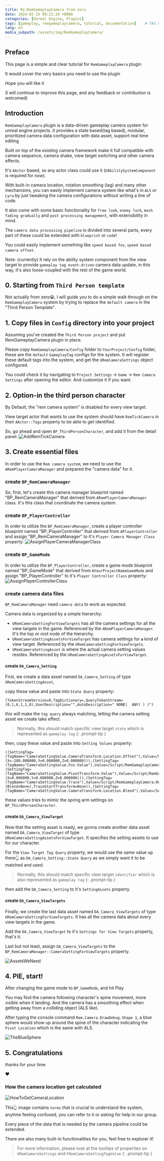 ```yaml
---
title: Re:RemGameplayCamera from zero
date: 2024-02-25 00:21:20 +0800
categories: [Unreal Engine, Plugins]
tags: [gameplay, remgameplaycamera, tutorial, documentation]    # TAG names should always be lowercase
lang: en
media_subpath: /assets/img/RemGameplayCamera/
---
```


## Preface

This page is a simple and clear tutorial for `RemGameplayCamera` plugin

It would cover the very basics you need to use the plugin

Hope you will like it

(I will continue to improve this page, and any feedback or contribution is welcomed)


## Introduction

`RemGameplayCamera` plugin is a data-driven gameplay camera system for unreal engine projects. It provides a state based(tag based), modular, prioritized camera data configuration with data asset, support real time editing

Built on top of the existing camera framework make it full compatible with camera sequence, camera shake, view target switching and other camera effects.

It's `AActor` based, so any actor class could use it (`UAbilitySystemComponent` is required for now).

With built-in camera location, rotation smoothing (lag) and many other mechanisms, you can easily implement camera system like what's in `ALS` or `Lyra` by just tweaking the camera configurations without writing a line of code.

It also come with some basic functionality for `free look`, `enemy lock`, `mesh fading gradually` and `post processing management`, with extensibility in mind.

The `camera data processing pipeline` is divided into several parts, every part of these could be extended with `blueprint` or `code`!

You could easily implement something like `speed based fov`, `speed based camera offset`.

Note: (currently) It rely on the ability system component from the view target to provide `gameplay tag event-driven` camera data update, in this way, it's also loose-coupled with the rest of the game world.

## 0. Starting from `Third Person template`

Not actually from zero😀, I will guide you to do a simple walk through on the `RemGameplayCamera` system by trying to replace the `default camera` in the "Third Person Template".

## 1. Copy files in `Config` directory into your project

Assuming you've created the `Third Person project` and put RemGameplayCamera plugin in place.

Please copy `RemGameplayCamera/Config` folder to `YourProject/Config` folder, these are the `default` `GameplayTag` configs for the system. It will register these default tags into the system, and get the `URemCameraSettings` object configured.

You could check it by navigating to `Project Settings` -> `Game` -> `Rem Camera Settings` after opening the editor. And customize it if you want.

## 2. Option-in the third person character

By Default, the "rem camera system" is disabled for every view target.

View target actor that wants to use the system should have `RemTickCamera` in their `AActor::Tags` property to be able to get identified.

So, go ahead and open `BP_ThirdPersonCharacter`, and add it from the detail panel:
![AddRemTickCamera](AddRemTickCamera.jpg)

## 3. Create essential files

In order to use the `Rem camera system`, we need to use the `ARemPlayerCameraManager` and prepared the "camera data" for it.

### create `BP_RemCameraManager`

So, first, let's create this camera manager blueprint named "BP_RemCameraManager" that derived from `ARemPlayerCameraManager` class. It's this class that coordinate the camera system.

### create `BP_PlayerController`

In order to utilize the `BP_RemCameraManager`, create a player controller blueprint named "BP_PlayerController" that derived from `APlayerController` and assign "BP_RemCameraManager" to it's `Player Camera Manager Class` property:
![AssignPlayerCameraManagerClass](AssignPlayerCameraManagerClass.jpg)

### create `BP_GameMode`

In order to utilize the `BP_PlayerController`, create a game mode blueprint named "BP_GameMode" that derived from `AYourProjectNameGameMode` and assign "BP_PlayerController" to it's `Player Controller Class` property:
![AssignPlayerControllerClass](AssignPlayerControllerClass.jpg)

### create camera data files

`BP_RemCameraManager` need `camera data` to work as expected.

Camera data is organized by a simple hierarchy:
- `URemCameraSettingForViewTargets` has all the camera settings for all the view targets in the game. Referenced by the `ARemPlayerCameraManager`. It's the top or root node of the hierarchy.
- `URemCameraSettingAssetsForViewTarget` has camera settings for **`a`** kind of view target. Referenced by the `URemCameraSettingForViewTargets`.
- `URemCameraSettingAsset` is where the actual camera setting values resides. Referenced by the `URemCameraSettingAssetsForViewTarget`.


#### create `DA_Camera_Setting`

First, we create a data asset named `DA_Camera_Setting` of type `URemCameraSettingAsset`, 

copy these value and paste into `State Query` property:

```
(TokenStreamVersion=0,TagDictionary=,QueryTokenStream=(0,1,6,1,1,0),UserDescription="",AutoDescription=" NONE(  ANY( ) )")
```

this will make the `tag query` always matching, letting the camera setting asset we create take effect.

> Normally, this should match specific view target `state` which is represented as `gameplay tag`
{: .prompt-tip }

then, copy these value and paste into `Setting Values` property:

```
((SettingTag=(TagName="CameraSettingValue.CameraTransform.Location.Offset"),Value=/Script/RemGameplayCamera.RemCameraDataLocationOffset_Fixed(Offset=(X=-280.000000,Y=0.000000,Z=0.000000))),(SettingTag=(TagName="CameraSettingValue.Fov.Value"),Value=/Script/RemGameplayCamera.RemCameraDataFov_Fixed(Fov=90.000000)),(SettingTag=(TagName="CameraSettingValue.PivotTransform.Value"),Value=/Script/RemGameplayCamera.RemCameraDataTransform_MeshTransform(SocketName="spine_05",Offset=(X=0.000000,Y=0.000000,Z=0.000000))),(SettingTag=(TagName="CameraSettingValue.Trace"),Value=/Script/RemGameplayCamera.RemCameraDataTrace_Collision(TraceRadius=12.000000,TraceDistanceRatioInterpolationSpeed=10.000000,TraceStartLocationAlpha=(Blend=None),TraceStartTransform=None)),(SettingTag=(TagName="CameraSettingValue.CameraTransform.Location.Blend"),Value=/Script/RemGameplayCamera.RemCameraDataBlendAlpha_Blend(Blend=/Script/RemGameplayCamera.RemCameraAlphaBlend(Blend=/Script/RemGameplayCamera.RemAlphaBlendOption(BlendTime=1.000000)))))
```

these values tries to mimic the spring arm settings on `BP_ThirdPersonCharacter`.

#### create `DA_Camera_ViewTarget`

Now that the setting asset is ready, we gonna create another data asset named `DA_Camera_ViewTarget` of type `URemCameraSettingAssetsForViewTarget`. It specifies the setting assets to use for our character.

For the `View Target Tag Query` property, we would use the same value up there👆 as `DA_Camera_Setting::State Query` as we simply want it to be matched and used.

> Normally, this should match specific view target `identifier` which is also represented as `gameplay tag`
{: .prompt-tip }

then add the `DA_Camera_Setting` to it's `SettingAssets` property.


#### create `DA_Camera_ViewTargets`

Finally, we create the last data asset named `DA_Camera_ViewTargets` of type `URemCameraSettingForViewTargets`. It has all the camera data about every view targets in the game.

Add the `DA_Camera_ViewTarget` to it's `Settings for View Targets` property, that's it.


Last but not least, assign `DA_Camera_ViewTargets` to the `BP_RemCameraManager::CameraSettingForViewTargets` property.

![AssetsWeNeed](AssetsWeNeed.jpg)

## 4. PIE, start!

After changing the game mode to `BP_GameMode`, and hit Play

You may find the camera following character's spine movement, more visible when it landing. And the camera has a smoothing effect when getting away from a colliding object (ALS like). 

After typing the console command `Rem.Camera.DrawDebug.Shape 1`, a blue sphere would show up around the spine of the character indicating the `Pivot Location` which is the same with ALS.

![TheBlueSphere](TheBlueSphere.jpg)

## 5. Congratulations

thanks for your time

♥

### How the camera location get calculated

![HowToGetCameraLocation](HowToGetCameraLocation.png)

This👆 image contains `terms` that is crucial to understand the system, anytime feeling confused, you can refer to it or asking for help in our group.

Every piece of the data that is needed by the camera pipeline could be extended.

There are also many built-in functionalities for you, feel free to explorer it!

> For more information, please look at the tooltips of properties on `URemCameraSettings` and `FRemCameraSettingTagValue`
{: .prompt-tip }
